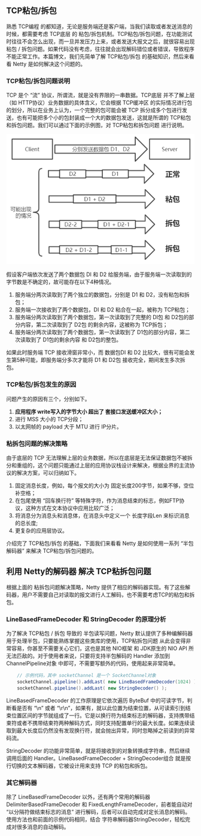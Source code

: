 ## TCP粘包/拆包
熟悉 TCP编程 的都知道，无论是服务端还是客户端，当我们读取或者发送消息的时候，都需要考虑 TCP底层 的 粘包/拆包机制。TCP粘包/拆包问题，在功能测试时往往不会怎么出现，而一旦并发压力上来，或者发送大报文之后，就很容易出现 粘包 / 拆包问题。如果代码没有考虑，往往就会出现解码错位或者错误，导致程序不能正常工作。本篇博文，我们先简单了解 TCP粘包/拆包 的基础知识，然后来看看 Netty 是如何解决这个问题的。

### TCP粘包/拆包问题说明
TCP 是个 “流” 协议，所谓流，就是没有界限的一串数据。TCP底层 并不了解上层（如 HTTP协议）业务数据的具体含义，它会根据 TCP缓冲区 的实际情况进行包的划分，所以在业务上认为，一个完整的包可能会被 TCP 拆分成多个包进行发送，也有可能把多个小的包封装成一个大的数据包发送，这就是所谓的 TCP粘包和拆包问题。我们可以通过下面的示例图，对 TCP粘包和拆包问题 进行说明。

![avatar](/images/Netty/TCP粘包拆包问题.png)

假设客户端依次发送了两个数据包 DI 和 D2 给服务端，由于服务端一次读取到的字节数是不确定的，故可能存在以下4种情况。
1. 服务端分两次读取到了两个独立的数据包，分别是 D1 和 D2，没有粘包和拆包；
2. 服务端一次接收到了两个数据包，DI 和 D2 粘合在一起，被称为 TCP粘包；
3. 服务端分两次读取到了两个数据包，第一次读取到了完整的 DI包 和 D2包的部分内容，第二次读取到了 D2包 的剩余内容，这被称为 TCP拆包；
4. 服务端分两次读取到了两个数据包，第一次读取到了 D1包的部分内容，第二次读取到了 D1包的剩余内容 和 D2包的整包。

如果此时服务端 TCP 接收滑窗非常小，而 数据包DI 和 D2 比较大，很有可能会发生第5种可能，即服务端分多次才能将 D1 和 D2包 接收完全，期间发生多次拆包。

### TCP粘包/拆包发生的原因
问题产生的原因有三个，分别如下。  
1. **应用程序 write写入的字节大小 超出了 套接口发送缓冲区大小；**
2. 进行 MSS 大小的 TCP分段；
3. 以太网帧的 payload 大于 MTU 进行 IP分片。

### 粘拆包问题的解决策略
由于底层的 TCP 无法理解上层的业务数据，所以在底层是无法保证数据包不被拆分和重组的，这个问题只能通过上层的应用协议栈设计来解决，根据业界的主流协议的解决方案，可以归纳如下。  
1. 固定消息长度，例如，每个报文的大小为 固定长度200字节，如果不够，空位补空格；
2. 在包尾使用 “回车换行符” 等特殊字符，作为消息结束的标志，例如FTP协议，这种方式在文本协议中应用比较广泛；
3. 将消息分为消息头和消息体，在消息头中定义一个 长度字段Len 来标识消息的总长度;
4. 更复杂的应用层协议。

介绍完了 TCP粘包/拆包 的基础，下面我们来看看 Netty 是如何使用一系列 “半包解码器” 来解决 TCP粘包/拆包问题的。

## 利用 Netty的解码器 解决 TCP粘拆包问题
根据上面的 粘拆包问题解决策略，Netty 提供了相应的解码器实现。有了这些解码器，用户不需要自己对读取的报文进行人工解码，也不需要考虑TCP的粘包和拆包。

### LineBasedFrameDecoder 和 StringDecoder 的原理分析
为了解决 TCP粘包 / 拆包 导致的 半包读写问题，Netty 默认提供了多种编解码器用于处理半包，只要能熟练掌握这些类库的使用，TCP粘拆包问题 从此会变得非常容易，你甚至不需要关心它们，这也是其他 NIO框架 和 JDK原生的 NIO API 所无法匹敌的。对于使用者来说，只要将支持半包解码的 Handler 添加到 ChannelPipeline对象 中即可，不需要写额外的代码，使用起来非常简单。
```java
    // 示例代码，其中 socketChannel 是一个 SocketChannel对象
    socketChannel.pipeline().addLast( new LineBasedFrameDecoder(1024) );
    socketChannel.pipeline().addLast( new StringDecoder() );
```
LineBasedFrameDecoder 的工作原理是它依次遍历 ByteBuf 中的可读字节，判断看是否有 “\n” 或者 “\r\n”，如果有，就以此位置为结束位置，从可读索引到结束位置区间的字节就组成了一行。它是以换行符为结束标志的解码器，支持携带结束符或者不携带结束符两种解码方式，同时支持配置单行的最大长度。如果连续读取到最大长度后仍然没有发现换行符，就会抛出异常，同时忽略掉之前读到的异常码流。

StringDecoder 的功能非常简单，就是将接收到的对象转换成字符串，然后继续调用后面的 Handler。LineBasedFrameDecoder + StringDecoder组合 就是按行切换的文本解码器，它被设计用来支持 TCP 的粘包和拆包。

### 其它解码器
除了 LineBasedFrameDecoder 以外，还有两个常用的解码器 DelimiterBasedFrameDecoder 和 FixedLengthFrameDecoder，前者能自动对 “以分隔符做结束标志的消息” 进行解码，后者可以自动完成对定长消息的解码。使用方法也和前面的示例代码相同，结合 字符串解码器StringDecoder，轻松完成对很多消息的自动解码。